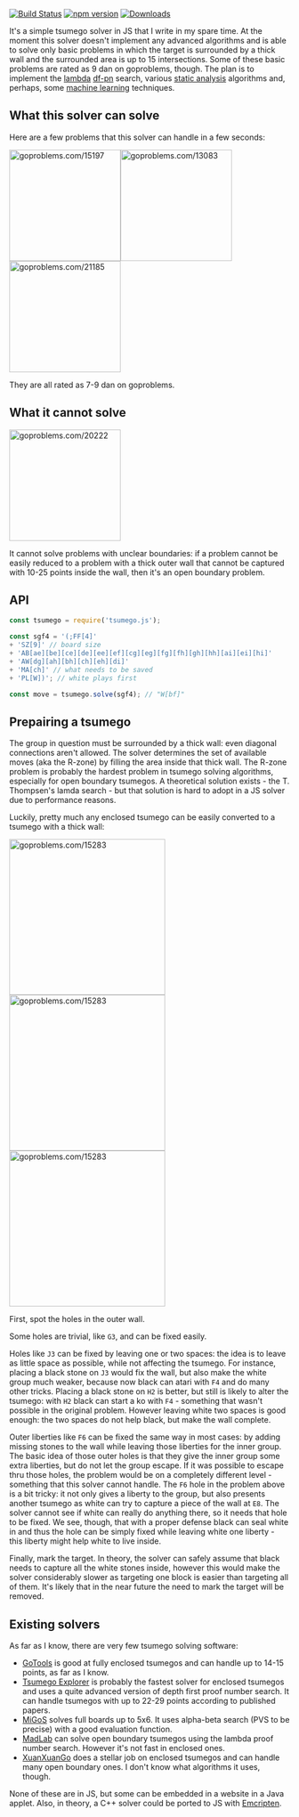 [![Build Status](https://travis-ci.org/d180cf/tsumego.js.svg?branch=master)](https://travis-ci.org/d180cf/tsumego.js)
[![npm version](https://badge.fury.io/js/tsumego.js.svg)](https://www.npmjs.com/package/tsumego.js)
[![Downloads](https://img.shields.io/npm/dm/tsumego.js.svg)](https://www.npmjs.com/package/tsumego.js)

It's a simple tsumego solver in JS that I write in my spare time. At the moment this solver doesn't implement any advanced algorithms and is able to solve only basic problems in which the target is surrounded by a thick wall and the surrounded area is up to 15 intersections. Some of these basic problems are rated as 9 dan on goproblems, though. The plan is to implement the [lambda](http://www.t-t.dk/publications/lambda_lncs.pdf) [df-pn](http://www.ijcai.org/papers07/Papers/IJCAI07-387.pdf) search, various [static analysis](https://webdocs.cs.ualberta.ca/~mmueller/ps/gpw97.pdf) algorithms and, perhaps, some [machine learning](http://arxiv.org/abs/1412.3409) techniques.

## What this solver can solve

Here are a few problems that this solver can handle in a few seconds:

<img src="https://rawgit.com/d180cf/tsumego.js/master/docs/pics/15197.svg" height="200pt" title="goproblems.com/15197" /><img src="https://rawgit.com/d180cf/tsumego.js/master/docs/pics/13083.svg" height="200pt" title="goproblems.com/13083" /><img src="https://rawgit.com/d180cf/tsumego.js/master/docs/pics/21185.svg" height="200pt" title="goproblems.com/21185" />

They are all rated as 7-9 dan on goproblems.

## What it cannot solve

<img src="https://rawgit.com/d180cf/tsumego.js/master/docs/pics/20222.svg" height="200pt" title="goproblems.com/20222" />

It cannot solve problems with unclear boundaries: if a problem cannot be easily reduced to a problem with a thick outer wall that cannot be captured with 10-25 points inside the wall, then it's an open boundary problem.

## API

```js
const tsumego = require('tsumego.js');

const sgf4 = '(;FF[4]'    
+ 'SZ[9]' // board size    
+ 'AB[ae][be][ce][de][ee][ef][cg][eg][fg][fh][gh][hh][ai][ei][hi]'
+ 'AW[dg][ah][bh][ch][eh][di]'
+ 'MA[ch]' // what needs to be saved
+ 'PL[W])'; // white plays first

const move = tsumego.solve(sgf4); // "W[bf]"
```

## Prepairing a tsumego

The group in question must be surrounded by a thick wall: even diagonal connections aren't allowed. The solver determines the set of available moves (aka the R-zone) by filling the area inside that thick wall. The R-zone problem is probably the hardest problem in tsumego solving algorithms, especially for open boundary tsumegos. A theoretical solution exists - the T. Thompsen's lamda search - but that solution is hard to adopt in a JS solver due to performance reasons.

Luckily, pretty much any enclosed tsumego can be easily converted to a tsumego with a thick wall:

<img src="https://rawgit.com/d180cf/tsumego.js/master/docs/pics/et/1.svg" height="280pt" title="goproblems.com/15283" /><img src="https://rawgit.com/d180cf/tsumego.js/master/docs/pics/et/2.svg" height="280pt" title="goproblems.com/15283" /><img src="https://rawgit.com/d180cf/tsumego.js/master/docs/pics/et/3.svg" height="280pt" title="goproblems.com/15283" />

First, spot the holes in the outer wall.

Some holes are trivial, like `G3`, and can be fixed easily.

Holes like `J3` can be fixed by leaving one or two spaces: the idea is to leave as little space as possible, while not affecting the tsumego. For instance, placing a black stone on `J3` would fix the wall, but also make the white group much weaker, because now black can atari with `F4` and do many other tricks. Placing a black stone on `H2` is better, but still is likely to alter the tsumego: with `H2` black can start a ko with `F4` - something that wasn't possible in the original problem. However leaving white two spaces is good enough: the two spaces do not help black, but make the wall complete. 

Outer liberties like `F6` can be fixed the same way in most cases: by adding missing stones to the wall while leaving those liberties for the inner group. The basic idea of those outer holes is that they give the inner group some extra liberties, but do not let the group escape. If it was possible to escape thru those holes, the problem would be on a completely different level - something that this solver cannot handle. The `F6` hole in the problem above is a bit tricky: it not only gives a liberty to the group, but also presents another tsumego as white can try to capture a piece of the wall at `E8`. The solver cannot see if white can really do anything there, so it needs that hole to be fixed. We see, though, that with a proper defense black can seal white in and thus the hole can be simply fixed while leaving white one liberty - this liberty might help white to live inside.

Finally, mark the target. In theory, the solver can safely assume that black needs to capture all the white stones inside, however this would make the solver considerably slower as targeting one block is easier than targeting all of them. It's likely that in the near future the need to mark the target will be removed. 

## Existing solvers

As far as I know, there are very few tsumego solving software:

- [GoTools](http://lie.math.brocku.ca/gotools/index.php?content=about) is good at fully enclosed tsumegos and can handle up to 14-15 points, as far as I know.
- [Tsumego Explorer](http://webdocs.cs.ualberta.ca/~mmueller/ps/aaai05-tsumego.pdf) is probably the fastest solver for enclosed tsumegos and uses a quite advanced version of depth first proof number search. It can handle tsumegos with up to 22-29 points according to published papers.
- [MiGoS](http://erikvanderwerf.tengen.nl/5x5/5x5solved.html) solves full boards up to 5x6. It uses alpha-beta search (PVS to be precise) with a good evaluation function.
- [MadLab](http://www.t-t.dk/madlab/) can solve open boundary tsumegos using the lambda proof number search. However it's not fast in enclosed ones.
- [XuanXuanGo](http://www.xuanxuango.com/solver.htm) does a stellar job on enclosed tsumegos and can handle many open boundary ones. I don't know what algorithms it uses, though.

None of these are in JS, but some can be embedded in a website in a Java applet. Also, in theory, a C++ solver could be ported to JS with [Emcripten](https://en.wikipedia.org/wiki/Emscripten).
